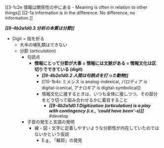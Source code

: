 [[3-1c2e 情報は関係性の中にある - Meaning is often in relation to other things]]
[[2-1a Information is in the difference. No difference, no information.]]

***[[9-4b2a1d0.3 分析の本質は分節]]***

- Digit = 指を折る
	- 大半の哺乳類はできない
	- 分節 (*articulation*)
		- 句読点
			- **情報にとって分節が大事 = 情報には文脈がある = 情報文化は区切りでできている (digit)** 
				- ***[[9-4b2a1d0.2 人間は句読点を打った動物]]***
				- [[10-1b4c ミメシス is analog-indexical, パロディア is digital-iconical, アナロギア is digital-symbolical]]
				- 情報文化に接するときは、いつも全体に接しつつ、その部分をどう切って組み合わせるかに着目すること
					- ***[[9-4b2a1d0.1 Digitization (articulation) is a play with contingency (i.e., 'could have been'-s)]]*** #develop 
		- 子音の発生と言語の発明
			- 線・図・文字に定着しやすいような分節性が内在していたのではないかという仮説
				- E.g., 「輪郭」の発見